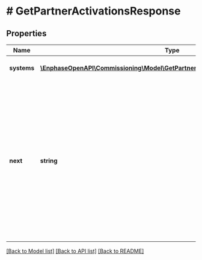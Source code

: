 # # GetPartnerActivationsResponse

## Properties

Name | Type | Description | Notes
------------ | ------------- | ------------- | -------------
**systems** | [**\EnphaseOpenAPI\Commissioning\Model\GetPartnerActivationsResponseSystemsInner[]**](GetPartnerActivationsResponseSystemsInner.md) | Zero or more activations. | [optional]
**next** | **string** | If the first request does not return a full list, use the &#39;next&#39; attribute in the response body to request the next page. By default, activations are returned in batches of 10. The maximum page size is 1000. | [optional]

[[Back to Model list]](../../README.md#models) [[Back to API list]](../../README.md#endpoints) [[Back to README]](../../README.md)

